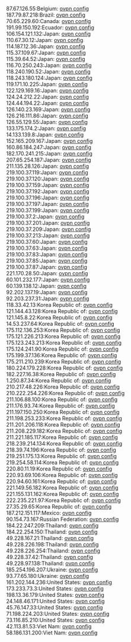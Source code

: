87.67.126.55:Belgium: [ovpn config](vpn/87_67_126_55.ovpn)  
187.79.87.218:Brazil: [ovpn config](vpn/187_79_87_218.ovpn)  
70.65.229.60:Canada: [ovpn config](vpn/70_65_229_60.ovpn)  
191.99.150.192:Ecuador: [ovpn config](vpn/191_99_150_192.ovpn)  
106.154.121.132:Japan: [ovpn config](vpn/106_154_121_132.ovpn)  
110.67.30.12:Japan: [ovpn config](vpn/110_67_30_12.ovpn)  
114.187.12.36:Japan: [ovpn config](vpn/114_187_12_36.ovpn)  
115.37.109.67:Japan: [ovpn config](vpn/115_37_109_67.ovpn)  
115.39.64.52:Japan: [ovpn config](vpn/115_39_64_52.ovpn)  
116.70.250.243:Japan: [ovpn config](vpn/116_70_250_243.ovpn)  
118.240.190.52:Japan: [ovpn config](vpn/118_240_190_52.ovpn)  
118.243.180.124:Japan: [ovpn config](vpn/118_243_180_124.ovpn)  
119.171.10.225:Japan: [ovpn config](vpn/119_171_10_225.ovpn)  
122.129.169.16:Japan: [ovpn config](vpn/122_129_169_16.ovpn)  
124.24.212.22:Japan: [ovpn config](vpn/124_24_212_22.ovpn)  
124.44.194.22:Japan: [ovpn config](vpn/124_44_194_22.ovpn)  
126.140.23.169:Japan: [ovpn config](vpn/126_140_23_169.ovpn)  
126.216.111.86:Japan: [ovpn config](vpn/126_216_111_86.ovpn)  
126.55.129.55:Japan: [ovpn config](vpn/126_55_129_55.ovpn)  
133.175.174.2:Japan: [ovpn config](vpn/133_175_174_2.ovpn)  
14.133.139.8:Japan: [ovpn config](vpn/14_133_139_8.ovpn)  
152.165.209.167:Japan: [ovpn config](vpn/152_165_209_167.ovpn)  
160.86.184.247:Japan: [ovpn config](vpn/160_86_184_247.ovpn)  
182.170.241.215:Japan: [ovpn config](vpn/182_170_241_215.ovpn)  
207.65.254.187:Japan: [ovpn config](vpn/207_65_254_187.ovpn)  
211.135.28.126:Japan: [ovpn config](vpn/211_135_28_126.ovpn)  
219.100.37.119:Japan: [ovpn config](vpn/219_100_37_119.ovpn)  
219.100.37.120:Japan: [ovpn config](vpn/219_100_37_120.ovpn)  
219.100.37.159:Japan: [ovpn config](vpn/219_100_37_159.ovpn)  
219.100.37.192:Japan: [ovpn config](vpn/219_100_37_192.ovpn)  
219.100.37.196:Japan: [ovpn config](vpn/219_100_37_196.ovpn)  
219.100.37.197:Japan: [ovpn config](vpn/219_100_37_197.ovpn)  
219.100.37.199:Japan: [ovpn config](vpn/219_100_37_199.ovpn)  
219.100.37.2:Japan: [ovpn config](vpn/219_100_37_2.ovpn)  
219.100.37.201:Japan: [ovpn config](vpn/219_100_37_201.ovpn)  
219.100.37.209:Japan: [ovpn config](vpn/219_100_37_209.ovpn)  
219.100.37.213:Japan: [ovpn config](vpn/219_100_37_213.ovpn)  
219.100.37.60:Japan: [ovpn config](vpn/219_100_37_60.ovpn)  
219.100.37.63:Japan: [ovpn config](vpn/219_100_37_63.ovpn)  
219.100.37.83:Japan: [ovpn config](vpn/219_100_37_83.ovpn)  
219.100.37.85:Japan: [ovpn config](vpn/219_100_37_85.ovpn)  
219.100.37.87:Japan: [ovpn config](vpn/219_100_37_87.ovpn)  
221.170.28.50:Japan: [ovpn config](vpn/221_170_28_50.ovpn)  
60.101.232.177:Japan: [ovpn config](vpn/60_101_232_177.ovpn)  
60.139.138.12:Japan: [ovpn config](vpn/60_139_138_12.ovpn)  
92.202.137.19:Japan: [ovpn config](vpn/92_202_137_19.ovpn)  
92.203.237.31:Japan: [ovpn config](vpn/92_203_237_31.ovpn)  
118.33.42.13:Korea Republic of: [ovpn config](vpn/118_33_42_13.ovpn)  
121.144.43.128:Korea Republic of: [ovpn config](vpn/121_144_43_128.ovpn)  
121.145.8.22:Korea Republic of: [ovpn config](vpn/121_145_8_22.ovpn)  
14.53.237.64:Korea Republic of: [ovpn config](vpn/14_53_237_64.ovpn)  
175.112.136.253:Korea Republic of: [ovpn config](vpn/175_112_136_253.ovpn)  
175.121.226.213:Korea Republic of: [ovpn config](vpn/175_121_226_213.ovpn)  
175.123.243.213:Korea Republic of: [ovpn config](vpn/175_123_243_213.ovpn)  
175.124.241.90:Korea Republic of: [ovpn config](vpn/175_124_241_90.ovpn)  
175.199.37.136:Korea Republic of: [ovpn config](vpn/175_199_37_136.ovpn)  
175.211.210.239:Korea Republic of: [ovpn config](vpn/175_211_210_239.ovpn)  
180.224.179.228:Korea Republic of: [ovpn config](vpn/180_224_179_228.ovpn)  
182.227.16.38:Korea Republic of: [ovpn config](vpn/182_227_16_38.ovpn)  
1.250.87.34:Korea Republic of: [ovpn config](vpn/1_250_87_34.ovpn)  
210.217.48.226:Korea Republic of: [ovpn config](vpn/210_217_48_226.ovpn)  
210.222.254.226:Korea Republic of: [ovpn config](vpn/210_222_254_226.ovpn)  
211.106.88.100:Korea Republic of: [ovpn config](vpn/211_106_88_100.ovpn)  
211.176.93.74:Korea Republic of: [ovpn config](vpn/211_176_93_74.ovpn)  
211.197.150.250:Korea Republic of: [ovpn config](vpn/211_197_150_250.ovpn)  
211.198.253.233:Korea Republic of: [ovpn config](vpn/211_198_253_233.ovpn)  
211.201.206.118:Korea Republic of: [ovpn config](vpn/211_201_206_118.ovpn)  
211.208.229.182:Korea Republic of: [ovpn config](vpn/211_208_229_182.ovpn)  
211.221.185.117:Korea Republic of: [ovpn config](vpn/211_221_185_117.ovpn)  
218.239.214.134:Korea Republic of: [ovpn config](vpn/218_239_214_134.ovpn)  
218.39.74.196:Korea Republic of: [ovpn config](vpn/218_39_74_196.ovpn)  
219.251.175.13:Korea Republic of: [ovpn config](vpn/219_251_175_13.ovpn)  
219.254.58.114:Korea Republic of: [ovpn config](vpn/219_254_58_114.ovpn)  
220.80.11.19:Korea Republic of: [ovpn config](vpn/220_80_11_19.ovpn)  
220.93.69.106:Korea Republic of: [ovpn config](vpn/220_93_69_106.ovpn)  
220.94.60.161:Korea Republic of: [ovpn config](vpn/220_94_60_161.ovpn)  
221.149.56.182:Korea Republic of: [ovpn config](vpn/221_149_56_182.ovpn)  
221.155.131.162:Korea Republic of: [ovpn config](vpn/221_155_131_162.ovpn)  
222.235.221.97:Korea Republic of: [ovpn config](vpn/222_235_221_97.ovpn)  
27.35.29.65:Korea Republic of: [ovpn config](vpn/27_35_29_65.ovpn)  
187.212.151.117:Mexico: [ovpn config](vpn/187_212_151_117.ovpn)  
90.154.73.167:Russian Federation: [ovpn config](vpn/90_154_73_167.ovpn)  
184.22.247.209:Thailand: [ovpn config](vpn/184_22_247_209.ovpn)  
184.22.254.150:Thailand: [ovpn config](vpn/184_22_254_150.ovpn)  
49.228.167.21:Thailand: [ovpn config](vpn/49_228_167_21.ovpn)  
49.228.226.198:Thailand: [ovpn config](vpn/49_228_226_198.ovpn)  
49.228.226.254:Thailand: [ovpn config](vpn/49_228_226_254.ovpn)  
49.228.37.42:Thailand: [ovpn config](vpn/49_228_37_42.ovpn)  
49.228.97.138:Thailand: [ovpn config](vpn/49_228_97_138.ovpn)  
185.254.196.207:Ukraine: [ovpn config](vpn/185_254_196_207.ovpn)  
93.77.65.180:Ukraine: [ovpn config](vpn/93_77_65_180.ovpn)  
161.202.144.236:United States: [ovpn config](vpn/161_202_144_236.ovpn)  
173.233.73.3:United States: [ovpn config](vpn/173_233_73_3.ovpn)  
198.13.36.179:United States: [ovpn config](vpn/198_13_36_179.ovpn)  
24.148.46.171:United States: [ovpn config](vpn/24_148_46_171.ovpn)  
45.76.147.33:United States: [ovpn config](vpn/45_76_147_33.ovpn)  
71.198.224.203:United States: [ovpn config](vpn/71_198_224_203.ovpn)  
73.116.85.210:United States: [ovpn config](vpn/73_116_85_210.ovpn)  
42.113.81.53:Viet Nam: [ovpn config](vpn/42_113_81_53.ovpn)  
58.186.131.200:Viet Nam: [ovpn config](vpn/58_186_131_200.ovpn)  
